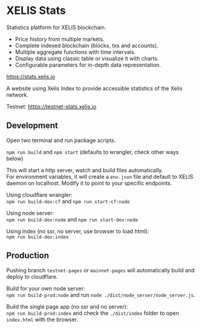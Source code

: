 # XELIS Stats

Statistics platform for XELIS blockchain.

- Price history from multiple markets.
- Complete indexed blockchain (blocks, txs and accounts).
- Multiple aggregate functions with time intervals.
- Display data using classic table or visualize it with charts.
- Configurable parameters for in-depth data representation.

<https://stats.xelis.io>

A website using Xelis Index to provide accessible statistics of the Xelis network.

Testnet: <https://testnet-stats.xelis.io>

## Development

Open two terminal and run package scripts.

`npm run build` and `npm start` (defaults to wrangler, check other ways below)

This will start a http server, watch and build files automatically.  
For environment variables, it will create a `env.json` file and default to XELIS daemon on localhost. Modify it to point to your specific endpoints.  

Using cloudflare wrangler:  
`npm run build-dev:cf` and `npm run start-cf:node`

Using node server:  
`npm run build-dev:node` and `npm run start-dev:node`

Using index (no ssr, no server, use browser to load html):  
`npm run build-dev:index`

## Production

Pushing branch `testnet-pages` or `mainnet-pages`
will automatically build and deploy to cloudflare.

Build for your own node server:  
`npm run build-prod:node` and run `node ./dist/node_server/node_server.js`.

Build the single page app (no ssr and no server):  
`npm run build-prod:index` and check the `./dist/index` folder to open `index.html` with the browser.
